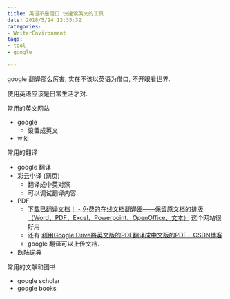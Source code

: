 ```yaml
---
title: 英语不是借口 快速读英文的工具
date: 2018/5/24 12:35:32
categories: 
- WriterEnvironment
tags: 
- tool
- google

---
```

google 翻译那么厉害, 实在不该以英语为借口, 不开眼看世界. 

使用英语应该是日常生活才对. 

常用的英文网站
- google
    - 设置成英文
- wiki

常用的翻译
- google  翻译
- 彩云小译 (网页) 
    - 翻译成中英对照
    - 可以调试翻译内容
- PDF 
	- [下载已翻译文档！ - 免费的在线文档翻译器——保留原文档的排版（Word、PDF、Excel、Powerpoint、OpenOffice、文本）](https://www.onlinedoctranslator.com/zh-CN/translationprocess-pdf) 这个网站很好用
	- 还有 [利用Google Drive將英文版的PDF翻译成中文版的PDF - CSDN博客](https://blog.csdn.net/hellokandy/article/details/55097430)
	- google 翻译可以上传文档.
- 欧陆词典

常用的文献和图书
- google scholar
- google books


 